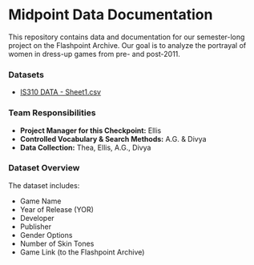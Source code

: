 # Midpoint Data Documentation

This repository contains data and documentation for our semester-long project on the Flashpoint Archive. Our goal is to analyze the portrayal of women in dress-up games from pre- and post-2011.

### Datasets
- [IS310 DATA - Sheet1.csv](https://doc-0o-0s-sheets.googleusercontent.com/export/gk51k2d15f42rr1io21509eses/7p85cakrl1qb3kbeusj2uua9c4/1730166740000/102477164584222166122/104957185533286364406/1cLHv558ZuL77vAilZiQpX9K0Jln4tfCmSbDe6m8vNmI?format=csv&id=1cLHv558ZuL77vAilZiQpX9K0Jln4tfCmSbDe6m8vNmI&gid=0&dat=AAt6Q5V2HopmRXPBgGSfU7Q45HW8PJ-L4ZjAKlSsvwQbMjWfzTCh51VB6zQa6lNL5lwingyhV19J1tc3xuqs3LtdDMJ9hO-3iAt6giUnFLQe0EI75Yj0R5fk9m-MIuEjt1O7v_pajgDKtNyatHzkn6LrCt93Qo1j4LGjKSVrpptogWth8SxlRckkJnt9PRiXrby8GqE-HygQPzXhoUtb1gQUWbDe7u5DNK11ItddxH3oAfbqB7XIz4j54XHeKffVijA1ytXOWzyoyGjeyNPQIqkwdM4pKhg7ruesu_7iv7195RBiJ1b-plTSamgkQrP_gt42oJCsYZ3lj52g9O0-fx1-x_qPQ0kDFJe0Posp3F2kxic2PJxNOTN3FmY8Qrl9w7EuvwMS1kDgqGq_hPZQE_6WWbOS1qU9NUTxweC7r4zYAFYuqfL63wppaxypDH5tEaHag1kur1ixQq4LuSahsPy5YOpElW6D1PkuS1HfPR7PkGQF_TVWKP53ZJeI_pSyOETCy_uFEToRbQdpt_050I_SMHGOn8jE0QI4GigLmJNdgGqMvCTX2CS1cBYOu6cOMBHlKv5tLp8mNNAhcykWx6OpVTsHH0CfgX5b40nZZQV51CW3iyadcRKuQGoa3Y3m-BqfX3aGE_KtWs7OxTXniwqFW7flADS9sEbJmPVk3XdI7kRBoz93GjL_Dcui7Ap7vYRq-ZhlHuqarojS0j6wgoAy9Umz5BPfN3nbdQO6Mb49kVeEBgMVNs5hf-e0-CtMHe78t3AvBpsfj7B_5Ff8XmigzvKQyh8MWNM-gWHcuqfeBxwEB5ReoFCVZ1jo4AeHe_5RFdSDSOBrkkAjz8b8pg-rEfvfjkmeCSz6mH6DjlJ3M19XDm35ZcSGeTANAKHAy11KAG_ZZ2wOJJsJs_lS8nV8XNC6PxFLQ8z2d8Ay72S-0P3k84OOvfrxJedbsjFHL8uQj8dF1aRq8qv7RUPXkjMr-iOGyGMhPYpK5CQNzxVU-AB7Z0E)



### Team Responsibilities
- **Project Manager for this Checkpoint:** Ellis
- **Controlled Vocabulary & Search Methods:** A.G. & Divya
- **Data Collection:** Thea, Ellis, A.G., Divya

### Dataset Overview
The dataset includes:
- Game Name
- Year of Release (YOR)
- Developer
- Publisher
- Gender Options
- Number of Skin Tones
- Game Link (to the Flashpoint Archive)
